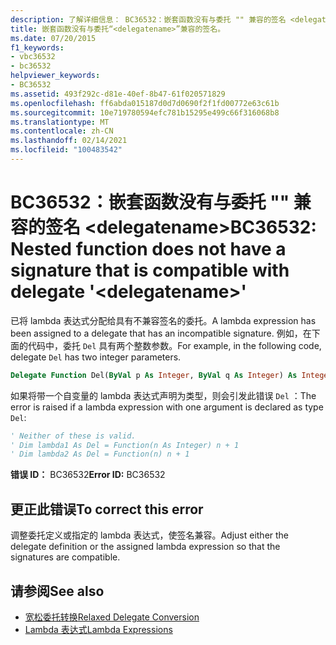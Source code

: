 ```yaml
---
description: 了解详细信息： BC36532：嵌套函数没有与委托 "" 兼容的签名 <delegatename>
title: 嵌套函数没有与委托“<delegatename>”兼容的签名。
ms.date: 07/20/2015
f1_keywords:
- vbc36532
- bc36532
helpviewer_keywords:
- BC36532
ms.assetid: 493f292c-d81e-40ef-8b47-61f020571829
ms.openlocfilehash: ff6abda015187d0d7d0690f2f1fd00772e63c61b
ms.sourcegitcommit: 10e719780594efc781b15295e499c66f316068b8
ms.translationtype: MT
ms.contentlocale: zh-CN
ms.lasthandoff: 02/14/2021
ms.locfileid: "100483542"
---
```

# <a name="bc36532-nested-function-does-not-have-a-signature-that-is-compatible-with-delegate-delegatename"></a><span data-ttu-id="0cf07-103">BC36532：嵌套函数没有与委托 "" 兼容的签名 \<delegatename></span><span class="sxs-lookup"><span data-stu-id="0cf07-103">BC36532: Nested function does not have a signature that is compatible with delegate '\<delegatename>'</span></span>

<span data-ttu-id="0cf07-104">已将 lambda 表达式分配给具有不兼容签名的委托。</span><span class="sxs-lookup"><span data-stu-id="0cf07-104">A lambda expression has been assigned to a delegate that has an incompatible signature.</span></span> <span data-ttu-id="0cf07-105">例如，在下面的代码中，委托 `Del` 具有两个整数参数。</span><span class="sxs-lookup"><span data-stu-id="0cf07-105">For example, in the following code, delegate `Del` has two integer parameters.</span></span>

```vb
Delegate Function Del(ByVal p As Integer, ByVal q As Integer) As Integer
```

<span data-ttu-id="0cf07-106">如果将带一个自变量的 lambda 表达式声明为类型，则会引发此错误 `Del` ：</span><span class="sxs-lookup"><span data-stu-id="0cf07-106">The error is raised if a lambda expression with one argument is declared as type `Del`:</span></span>

```vb
' Neither of these is valid.
' Dim lambda1 As Del = Function(n As Integer) n + 1
' Dim lambda2 As Del = Function(n) n + 1
```

<span data-ttu-id="0cf07-107">**错误 ID：** BC36532</span><span class="sxs-lookup"><span data-stu-id="0cf07-107">**Error ID:** BC36532</span></span>

## <a name="to-correct-this-error"></a><span data-ttu-id="0cf07-108">更正此错误</span><span class="sxs-lookup"><span data-stu-id="0cf07-108">To correct this error</span></span>

<span data-ttu-id="0cf07-109">调整委托定义或指定的 lambda 表达式，使签名兼容。</span><span class="sxs-lookup"><span data-stu-id="0cf07-109">Adjust either the delegate definition or the assigned lambda expression so that the signatures are compatible.</span></span>

## <a name="see-also"></a><span data-ttu-id="0cf07-110">请参阅</span><span class="sxs-lookup"><span data-stu-id="0cf07-110">See also</span></span>

- [<span data-ttu-id="0cf07-111">宽松委托转换</span><span class="sxs-lookup"><span data-stu-id="0cf07-111">Relaxed Delegate Conversion</span></span>](../../programming-guide/language-features/delegates/relaxed-delegate-conversion.md)
- [<span data-ttu-id="0cf07-112">Lambda 表达式</span><span class="sxs-lookup"><span data-stu-id="0cf07-112">Lambda Expressions</span></span>](../../programming-guide/language-features/procedures/lambda-expressions.md)
